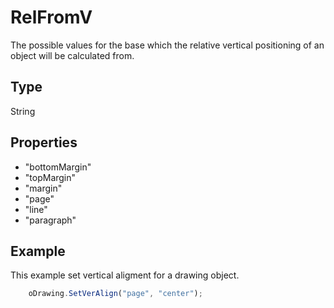 # RelFromV

The possible values for the base which the relative vertical positioning of an object will be calculated from.

## Type

String

## Properties

- "bottomMargin" 
- "topMargin" 
- "margin" 
- "page" 
- "line" 
- "paragraph"

## Example

This example set vertical aligment for a drawing object.

```javascript
	oDrawing.SetVerAlign("page", "center");
```